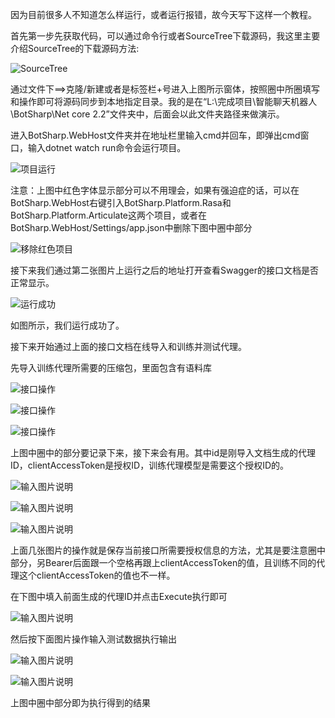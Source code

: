 因为目前很多人不知道怎么样运行，或者运行报错，故今天写下这样一个教程。

首先第一步先获取代码，可以通过命令行或者SourceTree下载源码，我这里主要介绍SourceTree的下载源码方法:

![SourceTree](https://images.gitee.com/uploads/images/2019/0909/191331_59109574_130171.jpeg "1.JPG")

通过文件下==>克隆/新建或者是标签栏+号进入上图所示窗体，按照圈中所圈填写和操作即可将源码同步到本地指定目录。我的是在“L:\完成项目\智能聊天机器人\BotSharp\Net core 2.2”文件夹中，后面会以此文件夹路径来做演示。

进入BotSharp.WebHost文件夹并在地址栏里输入cmd并回车，即弹出cmd窗口，输入dotnet watch run命令会运行项目。

![项目运行](https://images.gitee.com/uploads/images/2019/0909/191850_a4f0fd89_130171.jpeg "2.JPG")

注意：上图中红色字体显示部分可以不用理会，如果有强迫症的话，可以在BotSharp.WebHost右键引入BotSharp.Platform.Rasa和BotSharp.Platform.Articulate这两个项目，或者在BotSharp.WebHost/Settings/app.json中删除下图中圈中部分

![移除红色项目](https://images.gitee.com/uploads/images/2019/0909/192213_87385c4d_130171.jpeg "3.JPG")

接下来我们通过第二张图片上运行之后的地址打开查看Swagger的接口文档是否正常显示。

![运行成功](https://images.gitee.com/uploads/images/2019/0909/192612_6aceb74e_130171.jpeg "4.JPG")

如图所示，我们运行成功了。


接下来开始通过上面的接口文档在线导入和训练并测试代理。

先导入训练代理所需要的压缩包，里面包含有语料库

![接口操作](https://images.gitee.com/uploads/images/2019/0909/193255_897b251c_130171.jpeg "5.JPG")

![接口操作](https://images.gitee.com/uploads/images/2019/0909/193349_38366ca2_130171.jpeg "6.JPG")

![接口操作](https://images.gitee.com/uploads/images/2019/0909/194412_edf0f024_130171.jpeg "7.JPG")

上图中圈中的部分要记录下来，接下来会有用。其中id是刚导入文档生成的代理ID，clientAccessToken是授权ID，训练代理模型是需要这个授权ID的。

![输入图片说明](https://images.gitee.com/uploads/images/2019/0909/195938_0b68c3c4_130171.jpeg "8.JPG")

![输入图片说明](https://images.gitee.com/uploads/images/2019/0909/195950_18b84a44_130171.jpeg "9.JPG")

![输入图片说明](https://images.gitee.com/uploads/images/2019/0909/200000_34596964_130171.jpeg "10.JPG")

上面几张图片的操作就是保存当前接口所需要授权信息的方法，尤其是要注意圈中部分，另Bearer后面跟一个空格再跟上clientAccessToken的值，且训练不同的代理这个clientAccessToken的值也不一样。

在下图中填入前面生成的代理ID并点击Execute执行即可

![输入图片说明](https://images.gitee.com/uploads/images/2019/0909/200258_7ea18c61_130171.jpeg "11.JPG")

然后按下面图片操作输入测试数据执行输出

![输入图片说明](https://images.gitee.com/uploads/images/2019/0909/204756_99e489c3_130171.jpeg "12.JPG")

![输入图片说明](https://images.gitee.com/uploads/images/2019/0909/204939_6b75f8cd_130171.png "屏幕截图.png")

上图中圈中部分即为执行得到的结果